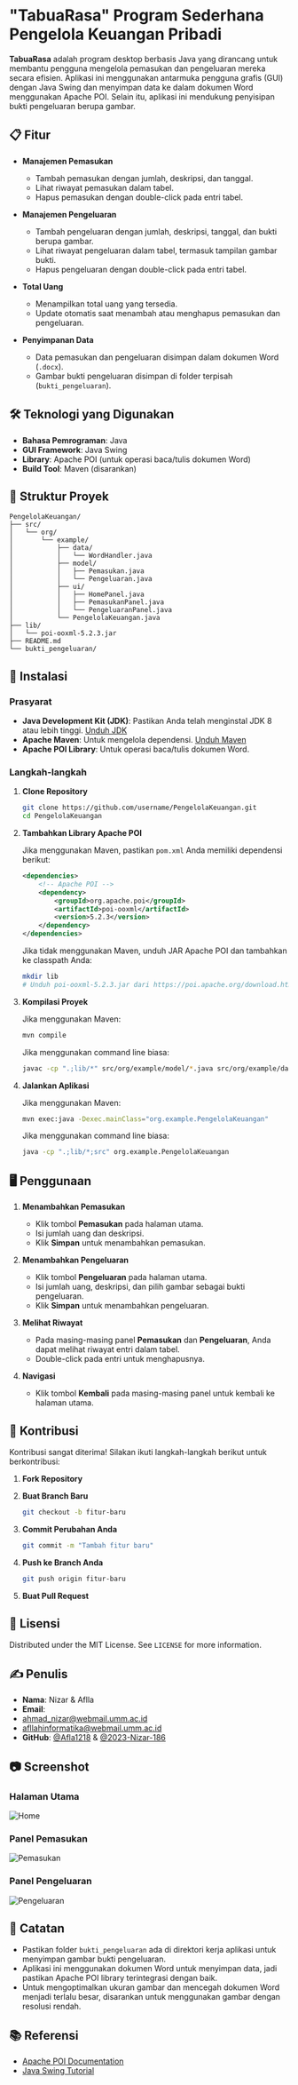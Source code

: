 
# "TabuaRasa" Program Sederhana Pengelola Keuangan Pribadi

**TabuaRasa** adalah program desktop berbasis Java yang dirancang untuk membantu pengguna mengelola pemasukan dan pengeluaran mereka secara efisien. Aplikasi ini menggunakan antarmuka pengguna grafis (GUI) dengan Java Swing dan menyimpan data ke dalam dokumen Word menggunakan Apache POI. Selain itu, aplikasi ini mendukung penyisipan bukti pengeluaran berupa gambar.

## 📋 Fitur

- **Manajemen Pemasukan**
  - Tambah pemasukan dengan jumlah, deskripsi, dan tanggal.
  - Lihat riwayat pemasukan dalam tabel.
  - Hapus pemasukan dengan double-click pada entri tabel.

- **Manajemen Pengeluaran**
  - Tambah pengeluaran dengan jumlah, deskripsi, tanggal, dan bukti berupa gambar.
  - Lihat riwayat pengeluaran dalam tabel, termasuk tampilan gambar bukti.
  - Hapus pengeluaran dengan double-click pada entri tabel.

- **Total Uang**
  - Menampilkan total uang yang tersedia.
  - Update otomatis saat menambah atau menghapus pemasukan dan pengeluaran.

- **Penyimpanan Data**
  - Data pemasukan dan pengeluaran disimpan dalam dokumen Word (`.docx`).
  - Gambar bukti pengeluaran disimpan di folder terpisah (`bukti_pengeluaran`).

## 🛠️ Teknologi yang Digunakan

- **Bahasa Pemrograman**: Java
- **GUI Framework**: Java Swing
- **Library**: Apache POI (untuk operasi baca/tulis dokumen Word)
- **Build Tool**: Maven (disarankan)

## 📂 Struktur Proyek
```
PengelolaKeuangan/
├── src/
│   └── org/
│       └── example/
│           ├── data/
│           │   └── WordHandler.java
│           ├── model/
│           │   ├── Pemasukan.java
│           │   └── Pengeluaran.java
│           ├── ui/
│           │   ├── HomePanel.java
│           │   ├── PemasukanPanel.java
│           │   └── PengeluaranPanel.java
│           └── PengelolaKeuangan.java
├── lib/
│   └── poi-ooxml-5.2.3.jar
├── README.md
└── bukti_pengeluaran/
```

## 🚀 Instalasi

### Prasyarat

- **Java Development Kit (JDK)**: Pastikan Anda telah menginstal JDK 8 atau lebih tinggi. [Unduh JDK](https://www.oracle.com/java/technologies/javase-jdk11-downloads.html)
- **Apache Maven**: Untuk mengelola dependensi. [Unduh Maven](https://maven.apache.org/download.cgi)
- **Apache POI Library**: Untuk operasi baca/tulis dokumen Word.

### Langkah-langkah

1. **Clone Repository**

   ```bash
   git clone https://github.com/username/PengelolaKeuangan.git
   cd PengelolaKeuangan
   ```

2. **Tambahkan Library Apache POI**

   Jika menggunakan Maven, pastikan `pom.xml` Anda memiliki dependensi berikut:

   ```xml
   <dependencies>
       <!-- Apache POI -->
       <dependency>
           <groupId>org.apache.poi</groupId>
           <artifactId>poi-ooxml</artifactId>
           <version>5.2.3</version>
       </dependency>
   </dependencies>
   ```

   Jika tidak menggunakan Maven, unduh JAR Apache POI dan tambahkan ke classpath Anda:

   ```bash
   mkdir lib
   # Unduh poi-ooxml-5.2.3.jar dari https://poi.apache.org/download.html dan letakkan di folder lib/
   ```

3. **Kompilasi Proyek**

   Jika menggunakan Maven:

   ```bash
   mvn compile
   ```

   Jika menggunakan command line biasa:

   ```bash
   javac -cp ".;lib/*" src/org/example/model/*.java src/org/example/data/*.java src/org/example/ui/*.java src/org/example/PengelolaKeuangan.java
   ```

4. **Jalankan Aplikasi**

   Jika menggunakan Maven:

   ```bash
   mvn exec:java -Dexec.mainClass="org.example.PengelolaKeuangan"
   ```

   Jika menggunakan command line biasa:

   ```bash
   java -cp ".;lib/*;src" org.example.PengelolaKeuangan
   ```

## 🖥️ Penggunaan

1. **Menambahkan Pemasukan**
   - Klik tombol **Pemasukan** pada halaman utama.
   - Isi jumlah uang dan deskripsi.
   - Klik **Simpan** untuk menambahkan pemasukan.

2. **Menambahkan Pengeluaran**
   - Klik tombol **Pengeluaran** pada halaman utama.
   - Isi jumlah uang, deskripsi, dan pilih gambar sebagai bukti pengeluaran.
   - Klik **Simpan** untuk menambahkan pengeluaran.

3. **Melihat Riwayat**
   - Pada masing-masing panel **Pemasukan** dan **Pengeluaran**, Anda dapat melihat riwayat entri dalam tabel.
   - Double-click pada entri untuk menghapusnya.

4. **Navigasi**
   - Klik tombol **Kembali** pada masing-masing panel untuk kembali ke halaman utama.

## 🤝 Kontribusi

Kontribusi sangat diterima! Silakan ikuti langkah-langkah berikut untuk berkontribusi:

1. **Fork Repository**
2. **Buat Branch Baru**

   ```bash
   git checkout -b fitur-baru
   ```

3. **Commit Perubahan Anda**

   ```bash
   git commit -m "Tambah fitur baru"
   ```

4. **Push ke Branch Anda**

   ```bash
   git push origin fitur-baru
   ```

5. **Buat Pull Request**

## 📄 Lisensi

Distributed under the MIT License. See `LICENSE` for more information.

## ✍️ Penulis

- **Nama**: Nizar & Aflla
- **Email**: 
- ahmad_nizar@webmail.umm.ac.id
- afllahinformatika@webmail.umm.ac.id
- **GitHub**: [@Afla1218](https://github.com/tabuaras) & [@2023-Nizar-186](https://github.com/tabuaras)

## 📷 Screenshot

### Halaman Utama

![Home](screenshots/home.png)

### Panel Pemasukan

![Pemasukan](screenshots/pemasukan.png)

### Panel Pengeluaran

![Pengeluaran](screenshots/pengeluaran.png)

## 📝 Catatan

- Pastikan folder `bukti_pengeluaran` ada di direktori kerja aplikasi untuk menyimpan gambar bukti pengeluaran.
- Aplikasi ini menggunakan dokumen Word untuk menyimpan data, jadi pastikan Apache POI library terintegrasi dengan baik.
- Untuk mengoptimalkan ukuran gambar dan mencegah dokumen Word menjadi terlalu besar, disarankan untuk menggunakan gambar dengan resolusi rendah.

## 📚 Referensi

- [Apache POI Documentation](https://poi.apache.org/)
- [Java Swing Tutorial](https://docs.oracle.com/javase/tutorial/uiswing/)

